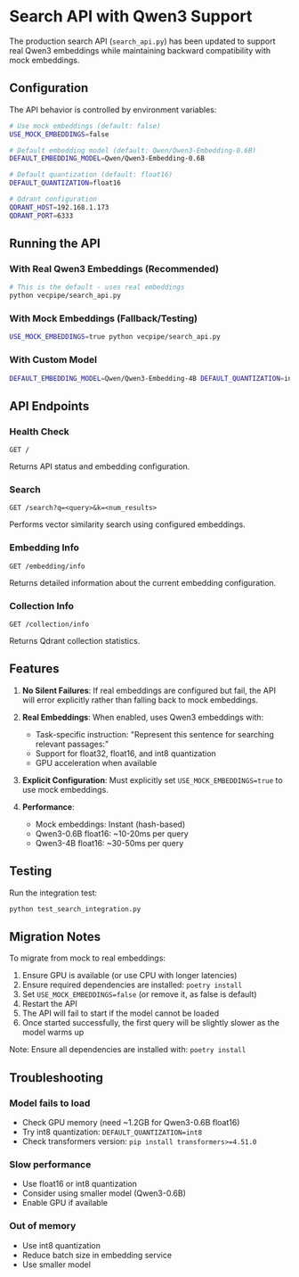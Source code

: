 # Search API with Qwen3 Support

The production search API (`search_api.py`) has been updated to support real Qwen3 embeddings while maintaining backward compatibility with mock embeddings.

## Configuration

The API behavior is controlled by environment variables:

```bash
# Use mock embeddings (default: false)
USE_MOCK_EMBEDDINGS=false

# Default embedding model (default: Qwen/Qwen3-Embedding-0.6B)
DEFAULT_EMBEDDING_MODEL=Qwen/Qwen3-Embedding-0.6B

# Default quantization (default: float16)
DEFAULT_QUANTIZATION=float16

# Qdrant configuration
QDRANT_HOST=192.168.1.173
QDRANT_PORT=6333
```

## Running the API

### With Real Qwen3 Embeddings (Recommended)
```bash
# This is the default - uses real embeddings
python vecpipe/search_api.py
```

### With Mock Embeddings (Fallback/Testing)
```bash
USE_MOCK_EMBEDDINGS=true python vecpipe/search_api.py
```

### With Custom Model
```bash
DEFAULT_EMBEDDING_MODEL=Qwen/Qwen3-Embedding-4B DEFAULT_QUANTIZATION=int8 python vecpipe/search_api.py
```

## API Endpoints

### Health Check
```
GET /
```
Returns API status and embedding configuration.

### Search
```
GET /search?q=<query>&k=<num_results>
```
Performs vector similarity search using configured embeddings.

### Embedding Info
```
GET /embedding/info
```
Returns detailed information about the current embedding configuration.

### Collection Info
```
GET /collection/info
```
Returns Qdrant collection statistics.

## Features

1. **No Silent Failures**: If real embeddings are configured but fail, the API will error explicitly rather than falling back to mock embeddings.

2. **Real Embeddings**: When enabled, uses Qwen3 embeddings with:
   - Task-specific instruction: "Represent this sentence for searching relevant passages:"
   - Support for float32, float16, and int8 quantization
   - GPU acceleration when available

3. **Explicit Configuration**: Must explicitly set `USE_MOCK_EMBEDDINGS=true` to use mock embeddings.

4. **Performance**: 
   - Mock embeddings: Instant (hash-based)
   - Qwen3-0.6B float16: ~10-20ms per query
   - Qwen3-4B float16: ~30-50ms per query

## Testing

Run the integration test:
```bash
python test_search_integration.py
```

## Migration Notes

To migrate from mock to real embeddings:

1. Ensure GPU is available (or use CPU with longer latencies)
2. Ensure required dependencies are installed: `poetry install`
3. Set `USE_MOCK_EMBEDDINGS=false` (or remove it, as false is default)
4. Restart the API
5. The API will fail to start if the model cannot be loaded
6. Once started successfully, the first query will be slightly slower as the model warms up

Note: Ensure all dependencies are installed with: `poetry install`

## Troubleshooting

### Model fails to load
- Check GPU memory (need ~1.2GB for Qwen3-0.6B float16)
- Try int8 quantization: `DEFAULT_QUANTIZATION=int8`
- Check transformers version: `pip install transformers>=4.51.0`

### Slow performance
- Use float16 or int8 quantization
- Consider using smaller model (Qwen3-0.6B)
- Enable GPU if available

### Out of memory
- Use int8 quantization
- Reduce batch size in embedding service
- Use smaller model